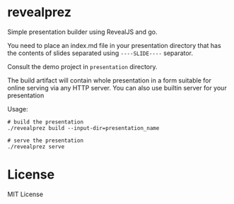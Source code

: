 # revealprez

Simple presentation builder using RevealJS and go.

You need to place an index.md file in your presentation directory that has the contents of slides
separated using `----SLIDE----` separator.

Consult the demo project in `presentation` directory.

The build artifact will contain whole presentation in a form suitable for online serving via any HTTP server.
You can also use builtin server for your presentation

Usage:

    # build the presentation
    ./revealprez build --input-dir=presentation_name

    # serve the presentation
    ./revealprez serve

# License

MIT License
